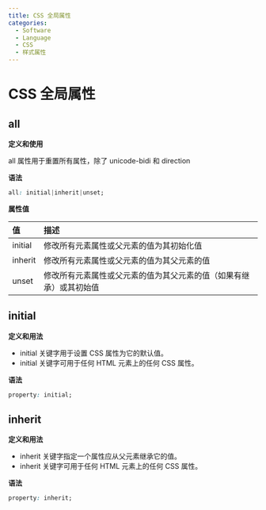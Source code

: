 ```yaml
---
title: CSS 全局属性
categories:
  - Software
  - Language
  - CSS
  - 样式属性
---
```

# CSS 全局属性

## all

**定义和使用**

all 属性用于重置所有属性，除了 unicode-bidi 和 direction

**语法**

```css
all: initial|inherit|unset;
```

**属性值**

| 值      | 描述                                                         |
| :------ | :----------------------------------------------------------- |
| initial | 修改所有元素属性或父元素的值为其初始化值                     |
| inherit | 修改所有元素属性或父元素的值为其父元素的值                   |
| unset   | 修改所有元素属性或父元素的值为其父元素的值（如果有继承）或其初始值 |

## initial

**定义和用法**

- initial 关键字用于设置 CSS 属性为它的默认值。
- initial 关键字可用于任何 HTML 元素上的任何 CSS 属性。

**语法**

```css
property: initial;
```

##  inherit

**定义和用法**

- inherit 关键字指定一个属性应从父元素继承它的值。
- inherit 关键字可用于任何 HTML 元素上的任何 CSS 属性。

**语法**

```css
property: inherit;
```



